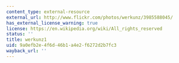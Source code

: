 ```yaml
---
content_type: external-resource
external_url: http://www.flickr.com/photos/werkunz/3985588045/
has_external_license_warning: true
license: https://en.wikipedia.org/wiki/All_rights_reserved
status: ''
title: werkunz1
uid: 9a0efb2e-4f6d-46b1-a4e2-f6272d2b7fc3
wayback_url: ''
---
```

